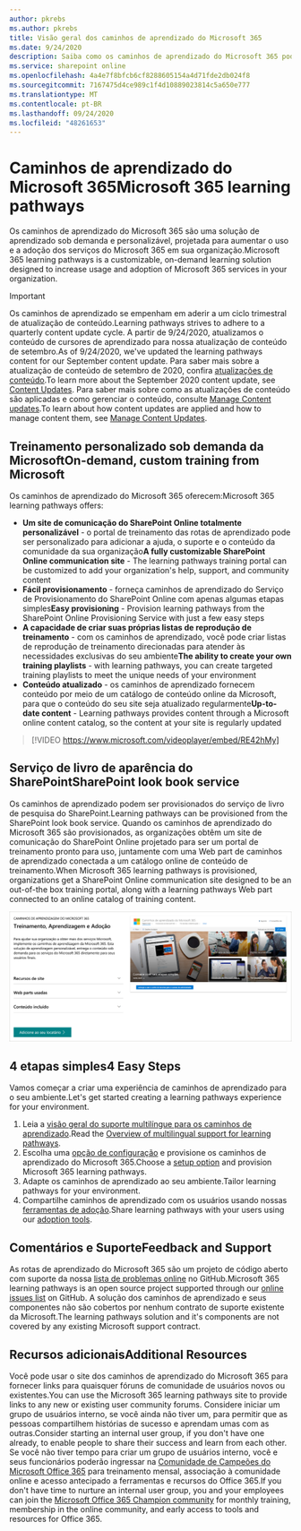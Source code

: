 ```yaml
---
author: pkrebs
ms.author: pkrebs
title: Visão geral dos caminhos de aprendizado do Microsoft 365
ms.date: 9/24/2020
description: Saiba como os caminhos de aprendizado do Microsoft 365 podem acelerar o uso e a adoção dos serviços do Microsoft 365 em sua organização. Os caminhos de aprendizado incluem uma Web part personalizada do SharePoint Online e um moderno site de treinamento em comunicações do SharePoint Online que é facilmente provisionado para o locatário do Microsoft 365.
ms.service: sharepoint online
ms.openlocfilehash: 4a4e7f8bfcb6cf8288605154a4d71fde2db024f8
ms.sourcegitcommit: 7167475d4ce989c1f4d10889023814c5a650e777
ms.translationtype: MT
ms.contentlocale: pt-BR
ms.lasthandoff: 09/24/2020
ms.locfileid: "48261653"
---
```

# <a name="microsoft-365-learning-pathways"></a><span data-ttu-id="86f1e-104">Caminhos de aprendizado do Microsoft 365</span><span class="sxs-lookup"><span data-stu-id="86f1e-104">Microsoft 365 learning pathways</span></span> 
<span data-ttu-id="86f1e-105">Os caminhos de aprendizado do Microsoft 365 são uma solução de aprendizado sob demanda e personalizável, projetada para aumentar o uso e a adoção dos serviços do Microsoft 365 em sua organização.</span><span class="sxs-lookup"><span data-stu-id="86f1e-105">Microsoft 365 learning pathways is a customizable, on-demand learning solution designed to increase usage and adoption of Microsoft 365 services in your organization.</span></span>    

> [!IMPORTANT]
> <span data-ttu-id="86f1e-106">Os caminhos de aprendizado se empenham em aderir a um ciclo trimestral de atualização de conteúdo.</span><span class="sxs-lookup"><span data-stu-id="86f1e-106">Learning pathways strives to adhere to a quarterly content update cycle.</span></span> <span data-ttu-id="86f1e-107">A partir de 9/24/2020, atualizamos o conteúdo de cursores de aprendizado para nossa atualização de conteúdo de setembro.</span><span class="sxs-lookup"><span data-stu-id="86f1e-107">As of 9/24/2020, we've updated the learning pathways content for our September content update.</span></span> <span data-ttu-id="86f1e-108">Para saber mais sobre a atualização de conteúdo de setembro de 2020, confira [atualizações de conteúdo](custom_contentupdates.md).</span><span class="sxs-lookup"><span data-stu-id="86f1e-108">To learn more about the September 2020 content update, see [Content Updates](custom_contentupdates.md).</span></span> <span data-ttu-id="86f1e-109">Para saber mais sobre como as atualizações de conteúdo são aplicadas e como gerenciar o conteúdo, consulte [Manage Content updates](custom_contentupdatesmanage.md).</span><span class="sxs-lookup"><span data-stu-id="86f1e-109">To learn about how content updates are applied and how to manage content them, see [Manage Content Updates](custom_contentupdatesmanage.md).</span></span>  

## <a name="on-demand-custom-training-from-microsoft"></a><span data-ttu-id="86f1e-110">Treinamento personalizado sob demanda da Microsoft</span><span class="sxs-lookup"><span data-stu-id="86f1e-110">On-demand, custom training from Microsoft</span></span>

<span data-ttu-id="86f1e-111">Os caminhos de aprendizado do Microsoft 365 oferecem:</span><span class="sxs-lookup"><span data-stu-id="86f1e-111">Microsoft 365 learning pathways offers:</span></span>

- <span data-ttu-id="86f1e-112">**Um site de comunicação do SharePoint Online totalmente personalizável** - o portal de treinamento das rotas de aprendizado pode ser personalizado para adicionar a ajuda, o suporte e o conteúdo da comunidade da sua organização</span><span class="sxs-lookup"><span data-stu-id="86f1e-112">**A fully customizable SharePoint Online communication site** - The learning pathways training portal can be customized to add your organization's help, support, and community content</span></span>
- <span data-ttu-id="86f1e-113">**Fácil provisionamento** - forneça caminhos de aprendizado do Serviço de Provisionamento do SharePoint Online com apenas algumas etapas simples</span><span class="sxs-lookup"><span data-stu-id="86f1e-113">**Easy provisioning** - Provision learning pathways from the SharePoint Online Provisioning Service with just a few easy steps</span></span>
- <span data-ttu-id="86f1e-114">**A capacidade de criar suas próprias listas de reprodução de treinamento** - com os caminhos de aprendizado, você pode criar listas de reprodução de treinamento direcionadas para atender às necessidades exclusivas do seu ambiente</span><span class="sxs-lookup"><span data-stu-id="86f1e-114">**The ability to create your own training playlists** - with learning pathways, you can create targeted training playlists to meet the unique needs of your environment</span></span>
- <span data-ttu-id="86f1e-115">**Conteúdo atualizado** - os caminhos de aprendizado fornecem conteúdo por meio de um catálogo de conteúdo online da Microsoft, para que o conteúdo do seu site seja atualizado regularmente</span><span class="sxs-lookup"><span data-stu-id="86f1e-115">**Up-to-date content** - Learning pathways provides content through a Microsoft online content catalog, so the content at your site is regularly updated</span></span>

> [!VIDEO https://www.microsoft.com/videoplayer/embed/RE42hMy]

## <a name="sharepoint-look-book-service"></a><span data-ttu-id="86f1e-116">Serviço de livro de aparência do SharePoint</span><span class="sxs-lookup"><span data-stu-id="86f1e-116">SharePoint look book service</span></span>
<span data-ttu-id="86f1e-117">Os caminhos de aprendizado podem ser provisionados do serviço de livro de pesquisa do SharePoint.</span><span class="sxs-lookup"><span data-stu-id="86f1e-117">Learning pathways can be provisioned from the SharePoint look book service.</span></span> <span data-ttu-id="86f1e-118">Quando os caminhos de aprendizado do Microsoft 365 são provisionados, as organizações obtêm um site de comunicação do SharePoint Online projetado para ser um portal de treinamento pronto para uso, juntamente com uma Web part de caminhos de aprendizado conectada a um catálogo online de conteúdo de treinamento.</span><span class="sxs-lookup"><span data-stu-id="86f1e-118">When Microsoft 365 learning pathways is provisioned, organizations get a SharePoint Online communication site designed to be an out-of-the box training portal, along with a learning pathways Web part connected to an online catalog of training content.</span></span> 

![Página de provisionamento do livro SharePoint looks](media/cg-provision.png)

## <a name="4-easy-steps"></a><span data-ttu-id="86f1e-120">4 etapas simples</span><span class="sxs-lookup"><span data-stu-id="86f1e-120">4 Easy Steps</span></span>
<span data-ttu-id="86f1e-121">Vamos começar a criar uma experiência de caminhos de aprendizado para o seu ambiente.</span><span class="sxs-lookup"><span data-stu-id="86f1e-121">Let's get started creating a learning pathways experience for your environment.</span></span>
1. <span data-ttu-id="86f1e-122">Leia a [visão geral do suporte multilíngue para os caminhos de aprendizado](custom_overview_ml.md).</span><span class="sxs-lookup"><span data-stu-id="86f1e-122">Read the [Overview of multilingual support for learning pathways](custom_overview_ml.md).</span></span> 
2. <span data-ttu-id="86f1e-123">Escolha uma [opção de configuração](custom_setupoptions.md) e provisione os caminhos de aprendizado do Microsoft 365.</span><span class="sxs-lookup"><span data-stu-id="86f1e-123">Choose a [setup option](custom_setupoptions.md) and provision Microsoft 365 learning pathways.</span></span>  
3. <span data-ttu-id="86f1e-124">Adapte os caminhos de aprendizado ao seu ambiente.</span><span class="sxs-lookup"><span data-stu-id="86f1e-124">Tailor learning pathways for your environment.</span></span>
4. <span data-ttu-id="86f1e-125">Compartilhe caminhos de aprendizado com os usuários usando nossas [ferramentas de adoção](driveadoption.md).</span><span class="sxs-lookup"><span data-stu-id="86f1e-125">Share learning pathways with your users using our [adoption tools](driveadoption.md).</span></span>

## <a name="feedback-and-support"></a><span data-ttu-id="86f1e-126">Comentários e Suporte</span><span class="sxs-lookup"><span data-stu-id="86f1e-126">Feedback and Support</span></span>

<span data-ttu-id="86f1e-127">As rotas de aprendizado do Microsoft 365 são um projeto de código aberto com suporte da nossa [lista de problemas online](https://aka.ms/CustomLearningHelp) no GitHub.</span><span class="sxs-lookup"><span data-stu-id="86f1e-127">Microsoft 365 learning pathways is an open source project supported through our [online issues list](https://aka.ms/CustomLearningHelp) on GitHub.</span></span> <span data-ttu-id="86f1e-128">A solução dos caminhos de aprendizado e seus componentes não são cobertos por nenhum contrato de suporte existente da Microsoft.</span><span class="sxs-lookup"><span data-stu-id="86f1e-128">The learning pathways solution and it's components are not covered by any existing Microsoft support contract.</span></span>  

## <a name="additional-resources"></a><span data-ttu-id="86f1e-129">Recursos adicionais</span><span class="sxs-lookup"><span data-stu-id="86f1e-129">Additional Resources</span></span>
<span data-ttu-id="86f1e-130">Você pode usar o site dos caminhos de aprendizado do Microsoft 365 para fornecer links para quaisquer fóruns de comunidade de usuários novos ou existentes.</span><span class="sxs-lookup"><span data-stu-id="86f1e-130">You can use the Microsoft 365 learning pathways site to provide links to any new or existing user community forums.</span></span> <span data-ttu-id="86f1e-131">Considere iniciar um grupo de usuários interno, se você ainda não tiver um, para permitir que as pessoas compartilhem histórias de sucesso e aprendam umas com as outras.</span><span class="sxs-lookup"><span data-stu-id="86f1e-131">Consider starting an internal user group, if you don't have one already, to enable people to share their success and learn from each other.</span></span>  <span data-ttu-id="86f1e-132">Se você não tiver tempo para criar um grupo de usuários interno, você e seus funcionários poderão ingressar na [Comunidade de Campeões do Microsoft Office 365](https://aka.ms/O365Champions) para treinamento mensal, associação à comunidade online e acesso antecipado a ferramentas e recursos do Office 365.</span><span class="sxs-lookup"><span data-stu-id="86f1e-132">If you don't have time to nurture an internal user group, you and your employees can join the [Microsoft Office 365 Champion community](https://aka.ms/O365Champions) for monthly training, membership in the online community, and early access to tools and resources for Office 365.</span></span>